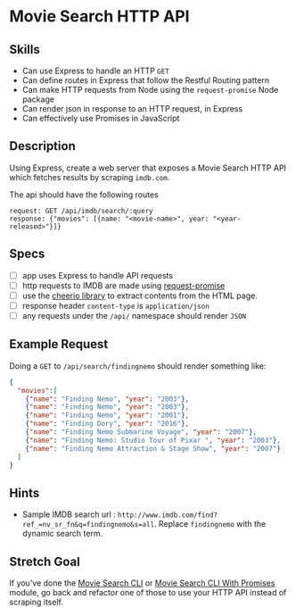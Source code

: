 

# Movie Search HTTP API


## Skills

- Can use Express to handle an HTTP `GET`
- Can define routes in Express that follow the Restful Routing pattern
- Can make HTTP requests from Node using the `request-promise` Node package
- Can render json in response to an HTTP request, in Express
- Can effectively use Promises in JavaScript

## Description

Using Express, create a web server that exposes a Movie Search HTTP API which
fetches results by scraping `imdb.com`.

The api should have the following routes
```
request: GET /api/imdb/search/:query
response: {"movies": [{name: "<movie-name>", year: "<year-released>"}]}
```

## Specs

- [ ] app uses Express to handle API requests
- [ ] http requests to IMDB are made using [request-promise](https://github.com/request/request-promise)
- [ ] use the [cheerio library](https://github.com/cheeriojs/cheerio) to extract contents from the HTML page.
- [ ] response header `content-type` is `application/json`
- [ ] any requests under the `/api/` namespace should render `JSON`

## Example Request

Doing a `GET` to `/api/search/findingnemo` should render something like:

```json
{
  "movies":[
    {"name": "Finding Nemo", "year": "2003"},
    {"name": "Finding Nemo", "year": "2003"},
    {"name": "Finding Nemo", "year": "2001"},
    {"name": "Finding Dory", "year": "2016"},
    {"name": "Finding Nemo Submarine Voyage", "year": "2007"},
    {"name": "Finding Nemo: Studio Tour of Pixar ", "year": "2003"},
    {"name": "Finding Nemo Attraction & Stage Show", "year": "2007"}
  ]
}
```

## Hints

- Sample IMDB search url : `http://www.imdb.com/find?ref_=nv_sr_fn&q=findingnemo&s=all`. Replace `findingnemo` with the dynamic search term.

## Stretch Goal

If you've done the
[Movie Search CLI](../Movie-Search-CLI) or
[Movie Search CLI With Promises](../Movie-Search-CLI-With-Promises) module,
go back and refactor one of those to use your HTTP API instead of scraping
itself.
